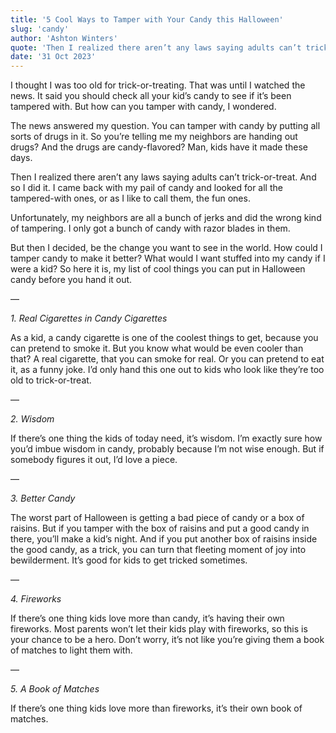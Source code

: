 ```yaml
---
title: '5 Cool Ways to Tamper with Your Candy this Halloween'
slug: 'candy'
author: 'Ashton Winters'
quote: 'Then I realized there aren’t any laws saying adults can’t trick-or-treat. And so I did it. I came back with my pail of candy and looked for all the tampered-with ones, or as I like to call them, the fun ones.'
date: '31 Oct 2023'
---
```


I thought I was too old for trick-or-treating. That was until I watched the news. It said you should check all your kid’s candy to see if it’s been tampered with. But how can you tamper with candy, I wondered.

The news answered my question. You can tamper with candy by putting all sorts of drugs in it. So you’re telling me my neighbors are handing out drugs? And the drugs are candy-flavored? Man, kids have it made these days.

Then I realized there aren’t any laws saying adults can’t trick-or-treat. And so I did it. I came back with my pail of candy and looked for all the tampered-with ones, or as I like to call them, the fun ones.

Unfortunately, my neighbors are all a bunch of jerks and did the wrong kind of tampering. I only got a bunch of candy with razor blades in them.

But then I decided, be the change you want to see in the world. How could I tamper candy to make it better? What would I want stuffed into my candy if I were a kid? So here it is, my list of cool things you can put in Halloween candy before you hand it out.

—

*1. Real Cigarettes in Candy Cigarettes*

As a kid, a candy cigarette is one of the coolest things to get, because you can pretend to smoke it. But you know what would be even cooler than that? A real cigarette, that you can smoke for real. Or you can pretend to eat it, as a funny joke. I’d only hand this one out to kids who look like they’re too old to trick-or-treat.

—

*2. Wisdom*

If there’s one thing the kids of today need, it’s wisdom. I’m exactly sure how you’d imbue wisdom in candy, probably because I’m not wise enough. But if somebody figures it out, I’d love a piece.

—

*3. Better Candy*

The worst part of Halloween is getting a bad piece of candy or a box of raisins. But if you tamper with the box of raisins and put a good candy in there, you’ll make a kid’s night. And if you put another box of raisins inside the good candy, as a trick, you can turn that fleeting moment of joy into bewilderment. It’s good for kids to get tricked sometimes.

—

*4. Fireworks*

If there’s one thing kids love more than candy, it’s having their own fireworks. Most parents won’t let their kids play with fireworks, so this is your chance to be a hero. Don’t worry, it’s not like you’re giving them a book of matches to light them with.

—

*5. A Book of Matches*

If there’s one thing kids love more than fireworks, it’s their own book of matches.